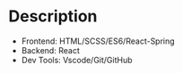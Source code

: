# Description #

* Frontend:  HTML/SCSS/ES6/React-Spring
* Backend: React
* Dev Tools: Vscode/Git/GitHub 